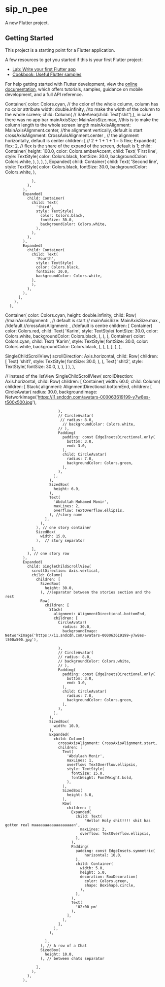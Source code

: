 # sip_n_pee

A new Flutter project.

## Getting Started

This project is a starting point for a Flutter application.

A few resources to get you started if this is your first Flutter project:

- [Lab: Write your first Flutter app](https://docs.flutter.dev/get-started/codelab)
- [Cookbook: Useful Flutter samples](https://docs.flutter.dev/cookbook)

For help getting started with Flutter development, view the
[online documentation](https://docs.flutter.dev/), which offers tutorials,
samples, guidance on mobile development, and a full API reference.

Container(
color: Colors.cyan, // the color of the whole column, column has no color attribute
width: double.infinity, //to make the width of the column to the whole screen;
child: Column(    // SafeArea(child: Text('shit'),), in case there was no app bar
mainAxisSize: MainAxisSize.max, //this is to make the column length to the whole screen length
mainAxisAlignment: MainAxisAlignment.center, //the alignment vertically, default is start
crossAxisAlignment: CrossAxisAlignment.center , // the alignment horizontally, default is center
children:  [
// 2 + 1 + 1 + 1 = 5 flex;
Expanded(
flex: 2, // flex is the share of the expand of the screen, default is 1;
child: Container(
height: 100.0,
color: Colors.amberAccent,
child: Text(
'First line',
style: TextStyle(
color: Colors.black,
fontSize: 30.0,
backgroundColor: Colors.white,
),
),
),
),
Expanded(
child: Container(
child: Text(
'Second line',
style: TextStyle(
color: Colors.black,
fontSize: 30.0,
backgroundColor: Colors.white,
),

                ),
              ),
            ),
            Expanded(
              child: Container(
                child: Text(
                  'third',
                  style: TextStyle(
                    color: Colors.black,
                    fontSize: 30.0,
                    backgroundColor: Colors.white,
                  ),
                ),
              ),
            ),
            Expanded(
              child: Container(
                child: Text(
                  'Fourth',
                  style: TextStyle(
                  color: Colors.black,
                  fontSize: 30.0,
                  backgroundColor: Colors.white,
                ),
                ),
              ),
            ),
          ],
        ),
      ),






Container(
color: Colors.cyan,
height: double.infinity,
child: Row(
//mainAxisAlignment: , // default is start
// mainAxisSize: MainAxisSize.max , //default
//crossAxisAlignment: , //default is centre
children: [
Container(
color: Colors.red,
child: Text(
'Karim',
style: TextStyle(
fontSize: 30.0,
color: Colors.white,
backgroundColor: Colors.black,
),
),
),
Container(
color: Colors.cyan,
child: Text(
'Karim',
style: TextStyle(
fontSize: 30.0,
color: Colors.white,
backgroundColor: Colors.black,
),
),
),
],
),
),




SingleChildScrollView(
scrollDirection: Axis.horizontal,
child: Row(
children:
[
Text(
'shit1',
style: TextStyle(
fontSize: 30.0,
),
),
Text(
'shit2',
style: TextStyle(
fontSize: 30.0,
),
),
]
),
),


// instead of the listView
SingleChildScrollView(
scrollDirection: Axis.horizontal,
child: Row(
children: [
Container(
width: 60.0,
child: Column(
children: [
Stack(
alignment: AlignmentDirectional.bottomEnd,
children: [
CircleAvatar(
radius: 30.0,
backgroundImage: NetworkImage('https://i1.sndcdn.com/avatars-000063619199-y7w8es-t500x500.jpg'),

                            ),
                            // CircleAvatar(
                             // radius: 8.0,
                              // backgroundColor: Colors.white,
                            // ),
                            Padding(
                              padding: const EdgeInsetsDirectional.only(
                                bottom: 3.0,
                                end: 3.0,
                              ),
                              child: CircleAvatar(
                                radius: 7.0,
                                backgroundColor: Colors.green,
                              ),
                            ),
                          ],
                        ),
                        SizedBox(
                          height: 6.0,
                        ),
                        Text(
                          'Abdullah Mohamed Monir',
                          maxLines: 2,
                          overflow: TextOverflow.ellipsis,
                        ), //story name
                      ],
                    ),
                  ), // one story container
                  SizedBox(
                    width: 15.0,
                  ),  // story separator

                ],
              ), // one story row
            ),
            Expanded(
              child: SingleChildScrollView(
                scrollDirection: Axis.vertical,
                child: Column(
                  children: [
                    SizedBox(
                      height: 30.0,
                    ), //separator between the stories section and the rest
                    Row(
                      children: [
                        Stack(
                          alignment: AlignmentDirectional.bottomEnd,
                          children: [
                            CircleAvatar(
                              radius: 30.0,
                              backgroundImage: NetworkImage('https://i1.sndcdn.com/avatars-000063619199-y7w8es-t500x500.jpg'),

                            ),
                            // CircleAvatar(
                            // radius: 8.0,
                            // backgroundColor: Colors.white,
                            // ),
                            Padding(
                              padding: const EdgeInsetsDirectional.only(
                                bottom: 3.0,
                                end: 3.0,
                              ),
                              child: CircleAvatar(
                                radius: 7.0,
                                backgroundColor: Colors.green,
                              ),
                            ),
                          ],
                        ),
                        SizedBox(
                          width: 10.0,
                        ),
                        Expanded(
                          child: Column(
                            crossAxisAlignment: CrossAxisAlignment.start,
                            children: [
                              Text(
                                'Abdulaah Monir',
                                maxLines: 1,
                                overflow: TextOverflow.ellipsis,
                                style: TextStyle(
                                  fontSize: 15.0,
                                  fontWeight: FontWeight.bold,
                                ),
                              ),
                              SizedBox(
                                height: 5.0,
                              ),
                              Row(
                                children: [
                                  Expanded(
                                    child: Text(
                                        'Hello! Holy shit!!!! shit has gotten real maaaaaaaaaaaaaaaaaan',
                                      maxLines: 2,
                                      overflow: TextOverflow.ellipsis,
                                    ),
                                  ),
                                  Padding(
                                    padding: const EdgeInsets.symmetric(
                                        horizontal: 10.0,
                                    ),
                                    child: Container(
                                      width: 5.0,
                                      height: 5.0,
                                      decoration: BoxDecoration(
                                        color: Colors.green,
                                        shape: BoxShape.circle,
                                      ),
                                    ),
                                  ),
                                  Text(
                                    '02:00 pm'
                                  ),
                                ],
                              ),
                            ],
                          ),
                        ),

                      ],
                    ), // A row of a Chat
                    SizedBox(
                      height: 10.0,
                    ), // between chats separator

                  ],
                ),
              ),
            ),